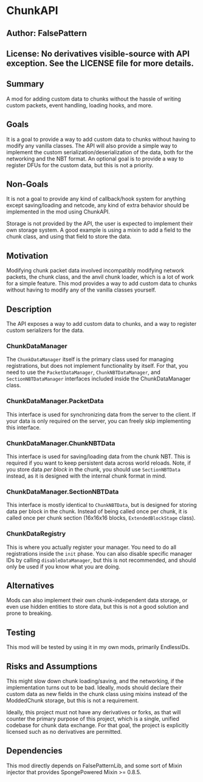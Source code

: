 # ChunkAPI

## Author: FalsePattern
## License: No derivatives visible-source with API exception. See the LICENSE file for more details.


Summary
-------

A mod for adding custom data to chunks without the hassle of writing custom packets, event handling, loading hooks, and more.

Goals
-----

It is a goal to provide a way to add custom data to chunks without having to modify any vanilla classes.
The API will also provide a simple way to implement the custom serialization/deserialization of the data,
both for the networking and the NBT format.
An optional goal is to provide a way to register DFUs for the custom data, but this is not a priority.

Non-Goals
---------

It is not a goal to provide any kind of callback/hook system for anything except saving/loading and netcode, any kind
of extra behavior should be implemented in the mod using ChunkAPI.

Storage is not provided by the API, the user is expected to implement their own storage system. A good example
is using a mixin to add a field to the chunk class, and using that field to store the data.

Motivation
----------

Modifying chunk packet data involved incompatibly modifying network packets, the chunk class, and the anvil chunk loader,
which is a lot of work for a simple feature. This mod provides a way to add custom data to chunks without having
to modify any of the vanilla classes yourself.

Description
-----------

The API exposes a way to add custom data to chunks, and a way to register custom serializers for the data.

### ChunkDataManager
The `ChunkDataManager` itself is the primary class used for managing registrations, but does not implement functionality
by itself. For that, you need to use the `PacketDataManager`, `ChunkNBTDataManager`, and `SectionNBTDataManager`
interfaces included inside the ChunkDataManager class.

### ChunkDataManager.PacketData
This interface is used for synchronizing data from the server to the client. If your data is only required on the server,
you can freely skip implementing this interface.

### ChunkDataManager.ChunkNBTData
This interface is used for saving/loading data from the chunk NBT. This is required if you want to keep persistent data
across world reloads. Note, if you store data *per block* in the chunk, you should use `SectionNBTData` instead, as it
is designed with the internal chunk format in mind.

### ChunkDataManager.SectionNBTData
This interface is mostly identical to `ChunkNBTData`, but is designed for storing data per block in the chunk.
Instead of being called once per chunk, it is called once per chunk section (16x16x16 blocks, `ExtendedBlockStage` class).

### ChunkDataRegistry
This is where you actually register your manager. You need to do all registrations inside the `init` phase.
You can also disable specific manager IDs by calling `disableDataManager`, but this is not recommended,
and should only be used if you know what you are doing.

Alternatives
------------

Mods can also implement their own chunk-independent data storage, or even use hidden entities to store data, but
this is not a good solution and prone to breaking.

Testing
-------

This mod will be tested by using it in my own mods, primarily EndlessIDs.

Risks and Assumptions
---------------------

This might slow down chunk loading/saving, and the networking, if the implementation turns out to be bad.
Ideally, mods should declare their custom data as new fields in the chunk class using mixins instead of the
ModdedChunk storage, but this is not a requirement.

Ideally, this project must not have any derivatives or forks, as that will counter the primary purpose of this project,
which is a single, unified codebase for chunk data exchange. For that goal, the project is explicitly licensed such as
no derivatives are permitted.

Dependencies
------------

This mod directly depends on FalsePatternLib, and some sort of Mixin injector that provides SpongePowered Mixin >= 0.8.5.